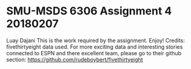 # SMU-MSDS 6306 Assignment 4 20180207
Luay Dajani
This is the work required by the assignment.  Enjoy!
Credits: fivethirtyeight data used.  For more exciting data and interesting stories connected to ESPN and there excellent team, please go to their github section: https://github.com/rudeboybert/fivethirtyeight 